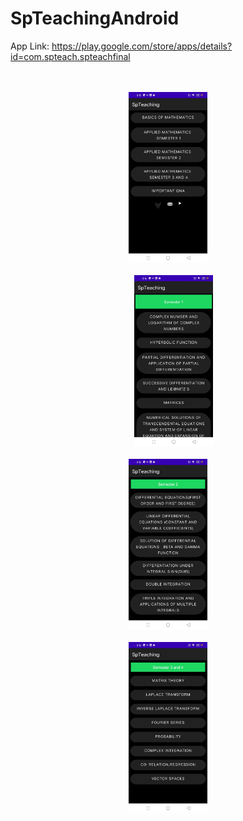# SpTeachingAndroid

App Link: https://play.google.com/store/apps/details?id=com.spteach.spteachfinal
<br><br>
<br>
<center>
<img src="https://github.com/SnehalB06/SpTeachingAndroid/blob/master/Photos/p1.jpg" width=25% height=25% /><br><br>  
<img src="https://github.com/SnehalB06/SpTeachingAndroid/blob/master/Photos/p2.jpg" width=25% height=25% /><br><br>
<img src="https://github.com/SnehalB06/SpTeachingAndroid/blob/master/Photos/p3.jpg" width=25% height=25% /> <br><br> 
<img src="https://github.com/SnehalB06/SpTeachingAndroid/blob/master/Photos/p4.jpg" width=25% height=25% /><br><br>
</center>
 



